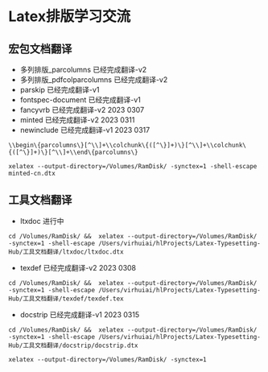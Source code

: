 # Latex排版学习交流

## 宏包文档翻译

- 多列排版_parcolumns 已经完成翻译-v2
- 多列排版_pdfcolparcolumns 已经完成翻译-v2
- parskip 已经完成翻译-v1
- fontspec-document 已经完成翻译-v1
- fancyvrb 已经完成翻译-v2 2023 0307
- minted 已经完成翻译-v2 2023 0311
- newinclude 已经完成翻译-v1 2023 0317


```
\\begin\{parcolumns\}[^\\]+\\colchunk\{([^\}]+)\}[^\\]+\\colchunk\{([^\}]+)\}[^\\]+\\end\{parcolumns\}
```

```
xelatex --output-directory=/Volumes/RamDisk/ -synctex=1 -shell-escape  minted-cn.dtx
```


## 工具文档翻译
- ltxdoc 进行中
```
cd /Volumes/RamDisk/ &&  xelatex --output-directory=/Volumes/RamDisk/ -synctex=1 -shell-escape /Users/virhuiai/hlProjects/Latex-Typesetting-Hub/工具文档翻译/ltxdoc/ltxdoc.dtx
```

- texdef 已经完成翻译-v2 2023 0308
```
cd /Volumes/RamDisk/ &&  xelatex --output-directory=/Volumes/RamDisk/ -synctex=1 -shell-escape /Users/virhuiai/hlProjects/Latex-Typesetting-Hub/工具文档翻译/texdef/texdef.tex
```

- docstrip  已经完成翻译-v1 2023 0315
```
cd /Volumes/RamDisk/ &&  xelatex --output-directory=/Volumes/RamDisk/ -synctex=1 -shell-escape /Users/virhuiai/hlProjects/Latex-Typesetting-Hub/工具文档翻译/docstrip/docstrip.dtx
```

```
xelatex --output-directory=/Volumes/RamDisk/ -synctex=1 
``` 